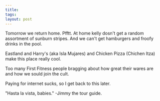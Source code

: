 ```yaml
---
title: 
tags: 
layout: post
---
```

Tomorrow we return home.  Pfftt.  At home kelly dosn't get a random assortment of sunburn stripes.  And we can't get hamburgers and froofy drinks in the pool.



Eastland and Harry's (aka Isla Mujares) and Chicken Pizza (Chichen Itza) make this place really cool.



Too many First Fitness people bragging about how great their wares are and how we sould join the cult.



Paying for internet sucks, so I get back to this later.



"Hasta la vista, babies." -Jimmy the tour guide.
